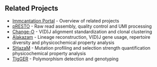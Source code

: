 Related Projects
-------------------------------------------------------------------------------

* [Immcantation Portal](http://immcantation.readthedocs.io) - 
  Overview of related projects
* [pRESTO](http://presto.readthedocs.io) - 
  Raw read assembly, quality control and UMI processing 
* [Change-O](http://changeo.readthedocs.io) - 
  V(D)J alignment standardization and clonal clustering
* [Alakazam](http://alakazam.readthedocs.io) - 
  Lineage reconstruction, V(D)J gene usage, repertoire diversity and 
  physicochemical property analysis
* [SHazaM](http://shazam.readthedocs.io) - 
  Mutation profiling and selection strength quantification
  physicochemical property analysis
* [TIgGER](http://tigger.readthedocs.io) - 
  Polymorphism detection and genotyping
